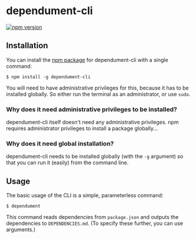 # dependument-cli

[![npm version](https://badge.fury.io/js/dependument-cli.svg)](https://badge.fury.io/js/dependument-cli)

## Installation

You can install the [npm package](https://www.npmjs.com/package/dependument-cli) for dependument-cli with a single command:

    $ npm install -g dependument-cli

You will need to have administrative privileges for this, because it has to be installed globally. So either run the terminal as an administrator, or use `sudo`.

### Why does it need administrative privileges to be installed?
dependument-cli itself doesn't need any administrative privileges. npm requires administrator privileges to install a package globally...

### Why does it need global installation?
dependument-cli needs to be installed globally (with the `-g` argument) so that you can run it (easily) from the command line.

## Usage

The basic usage of the CLI is a simple, parameterless command:

    $ dependument

This command reads dependencies from `package.json` and outputs the dependencies to `DEPENDENCIES.md`. (To specify these further, you can use arguments.)
